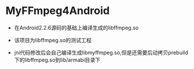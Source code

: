 # MyFFmpeg4Android


* 在Android2.2.6源码的基础上编译生成的libffmpeg.so
* 该项目为libffmpeg.so的测试工程

* jni代码修改后会自己编译生成libmyffmpeg.so,但是还需要后动拷贝prebuild下的libffmpeg.so到lib/armabi目录下